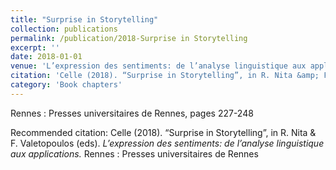 ```yaml
---
title: "Surprise in Storytelling"
collection: publications
permalink: /publication/2018-Surprise in Storytelling
excerpt: ''
date: 2018-01-01
venue: 'L’expression des sentiments: de l’analyse linguistique aux applications'
citation: 'Celle (2018). “Surprise in Storytelling”, in R. Nita &amp; F. Valetopoulos (eds). <i>L’expression des sentiments: de l’analyse linguistique aux applications.</i> Rennes : Presses universitaires de Rennes'
category: 'Book chapters'
---
```

Rennes : Presses universitaires de Rennes, pages 227-248

Recommended citation: Celle (2018). “Surprise in Storytelling”, in R. Nita & F. Valetopoulos (eds). <i>L’expression des sentiments: de l’analyse linguistique aux applications.</i> Rennes : Presses universitaires de Rennes
